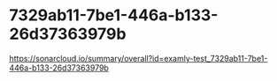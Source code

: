 # 7329ab11-7be1-446a-b133-26d37363979b
https://sonarcloud.io/summary/overall?id=examly-test_7329ab11-7be1-446a-b133-26d37363979b
